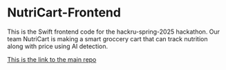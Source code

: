 # NutriCart-Frontend
This is the Swift frontend code for the hackru-spring-2025 hackathon. Our team NutriCart is making a smart groccery cart that can track nutrition along with price using AI detection.

[This is the link to the main repo](https://github.com/nb923/NutriCart)
